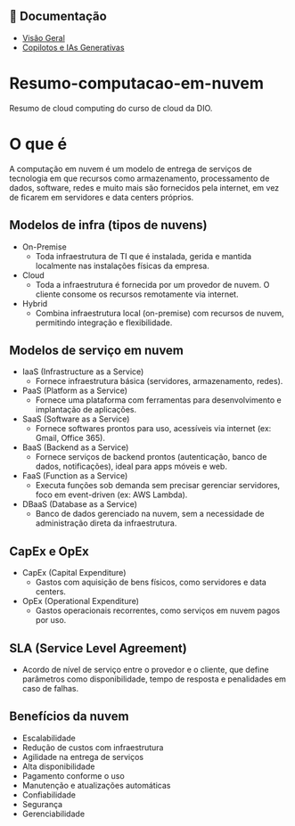 ## 📖 Documentação

- [Visão Geral](README.md)
- [Copilotos e IAs Generativas](copilotos_e_ias_generativa.md)

  
# Resumo-computacao-em-nuvem
Resumo de cloud computing do curso de cloud da DIO.

# O que é
A computação em nuvem é um modelo de entrega de serviços de tecnologia em que recursos como armazenamento, processamento de dados, software, redes e muito mais são fornecidos pela internet, em vez de ficarem em servidores e data centers próprios.

## Modelos de infra (tipos de nuvens)
* On-Premise  
  * Toda infraestrutura de TI que é instalada, gerida e mantida localmente nas instalações físicas da empresa.
* Cloud  
  * Toda a infraestrutura é fornecida por um provedor de nuvem. O cliente consome os recursos remotamente via internet.
* Hybrid  
  * Combina infraestrutura local (on-premise) com recursos de nuvem, permitindo integração e flexibilidade.

## Modelos de serviço em nuvem
* IaaS (Infrastructure as a Service)  
  * Fornece infraestrutura básica (servidores, armazenamento, redes).
* PaaS (Platform as a Service)  
  * Fornece uma plataforma com ferramentas para desenvolvimento e implantação de aplicações.
* SaaS (Software as a Service)  
  * Fornece softwares prontos para uso, acessíveis via internet (ex: Gmail, Office 365).
* BaaS (Backend as a Service)  
  * Fornece serviços de backend prontos (autenticação, banco de dados, notificações), ideal para apps móveis e web.
* FaaS (Function as a Service)  
  * Executa funções sob demanda sem precisar gerenciar servidores, foco em event-driven (ex: AWS Lambda).
* DBaaS (Database as a Service)  
  * Banco de dados gerenciado na nuvem, sem a necessidade de administração direta da infraestrutura.

## CapEx e OpEx
* CapEx (Capital Expenditure)  
  * Gastos com aquisição de bens físicos, como servidores e data centers.
* OpEx (Operational Expenditure)  
  * Gastos operacionais recorrentes, como serviços em nuvem pagos por uso.

## SLA (Service Level Agreement)
* Acordo de nível de serviço entre o provedor e o cliente, que define parâmetros como disponibilidade, tempo de resposta e penalidades em caso de falhas.

## Benefícios da nuvem
* Escalabilidade
* Redução de custos com infraestrutura
* Agilidade na entrega de serviços
* Alta disponibilidade
* Pagamento conforme o uso
* Manutenção e atualizações automáticas
* Confiabilidade
* Segurança
* Gerenciabilidade
